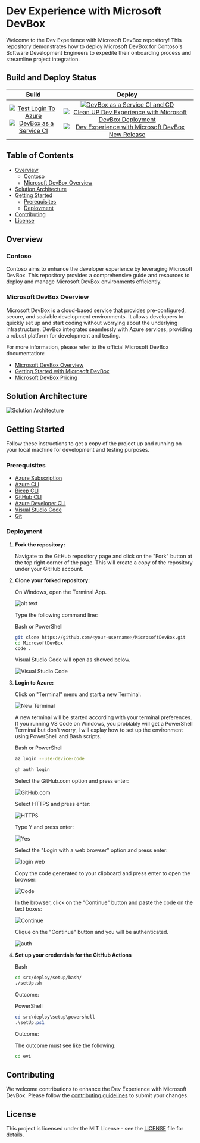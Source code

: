 # Dev Experience with Microsoft DevBox

Welcome to the Dev Experience with Microsoft DevBox repository! This repository demonstrates how to deploy Microsoft DevBox for Contoso's Software Development Engineers to expedite their onboarding process and streamline project integration.

## Build and Deploy Status

| Build | Deploy |
|:-----:|:------:|
| [![Test Login To Azure](https://github.com/Evilazaro/MicrosoftDevBox/actions/workflows/testLoginToAzure.yaml/badge.svg)](https://github.com/Evilazaro/MicrosoftDevBox/actions/workflows/testLoginToAzure.yaml) [![DevBox as a Service CI](https://github.com/Evilazaro/MicrosoftDevBox/actions/workflows/devBox-CI.yaml/badge.svg)](https://github.com/Evilazaro/MicrosoftDevBox/actions/workflows/devBox-CI.yaml) | [![DevBox as a Service CI and CD](https://github.com/Evilazaro/MicrosoftDevBox/actions/workflows/deployDevBox.yaml/badge.svg)](https://github.com/Evilazaro/MicrosoftDevBox/actions/workflows/deployDevBox.yaml) [![Clean UP Dev Experience with Microsoft DevBox Deployment](https://github.com/Evilazaro/DevExp-MicrosoftDevBox/actions/workflows/cleanUpDeployment.yaml/badge.svg)](https://github.com/Evilazaro/DevExp-MicrosoftDevBox/actions/workflows/cleanUpDeployment.yaml) [![Dev Experience with Microsoft DevBox New Release](https://github.com/Evilazaro/DevExp-MicrosoftDevBox/actions/workflows/devExpNewRelease.yaml/badge.svg)](https://github.com/Evilazaro/DevExp-MicrosoftDevBox/actions/workflows/devExpNewRelease.yaml) |


## Table of Contents

- [Overview](#overview)
    - [Contoso](#contoso)
    - [Microsoft DevBox Overview](#microsoft-devbox-overview)
- [Solution Architecture](#solution-architecture)
- [Getting Started](#getting-started)
    - [Prerequisites](#prerequisites)
    - [Deployment](#installation)
- [Contributing](#contributing)
- [License](#license)

## Overview

### Contoso
Contoso aims to enhance the developer experience by leveraging Microsoft DevBox. This repository provides a comprehensive guide and resources to deploy and manage Microsoft DevBox environments efficiently.

### Microsoft DevBox Overview

Microsoft DevBox is a cloud-based service that provides pre-configured, secure, and scalable development environments. It allows developers to quickly set up and start coding without worrying about the underlying infrastructure. DevBox integrates seamlessly with Azure services, providing a robust platform for development and testing.

For more information, please refer to the official Microsoft DevBox documentation:
- [Microsoft DevBox Overview](https://docs.microsoft.com/en-us/azure/dev-box/overview)
- [Getting Started with Microsoft DevBox](https://docs.microsoft.com/en-us/azure/dev-box/get-started)
- [Microsoft DevBox Pricing](https://azure.microsoft.com/en-us/pricing/details/dev-box/)

## Solution Architecture

![Solution Architecture](./images/ContosoDevBox.png)

## Getting Started

Follow these instructions to get a copy of the project up and running on your local machine for development and testing purposes.

### Prerequisites

- [Azure Subscription](https://azure.microsoft.com/en-us/free/)
- [Azure CLI](https://docs.microsoft.com/en-us/cli/azure/install-azure-cli)
- [Bicep CLI](https://docs.microsoft.com/en-us/azure/azure-resource-manager/bicep/install)
- [GitHub CLI](https://cli.github.com/)
- [Azure Developer CLI](https://learn.microsoft.com/en-us/azure/developer/azure-developer-cli)
- [Visual Studio Code](https://code.visualstudio.com/)
- [Git](https://git-scm.com/)

### Deployment

1. **Fork the repository:**

    Navigate to the GitHub repository page and click on the "Fork" button at the top right corner of the page. This will create a copy of the repository under your GitHub account.

2. **Clone your forked repository:**

    On Windows, open the Terminal App.

    ![alt text](./images/image-1.png)
    
    Type the following command line:

    Bash or PowerShell
    ```sh
    git clone https://github.com/<your-username>/MicrosoftDevBox.git
    cd MicrosoftDevBox
    code .
    ```

    Visual Studio Code will open as showed below.
    
    ![Visual Studio Code](./images/vscode.png)
   
2. **Login to Azure:**

    Click on "Terminal" menu and start a new Terminal.

    ![New Terminal](./images/newTerminal.png)

    A new terminal will be started according with your terminal preferences. If you running VS Code on Windows, you problably will get a PowerShell Terminal but don't worry, I will explay how to set up the environment using PowerShell and Bash scripts.
    
    Bash or PowerShell
    ```sh
    az login --use-device-code

    gh auth login

    ```

    Select the GitHub.com option and press enter:

    ![GitHub.com](./images/gh.com.png)

    Select HTTPS and press enter:

    ![HTTPS](./images/https.png)

    Type Y and press enter:

    ![Yes](./images/yes.png)

    Select the "Login with a web browser" option and press enter:

    ![login web](./images/loginWeb.png)  

    Copy the code generated to your clipboard and press enter to open the browser:

    ![Code](./images/code.png)

    In the browser, click on the "Continue" button and paste the code on the text boxes:

    ![Continue](./images/continue.png)

    Clique on the "Continue" button and you will be authenticated.

    ![auth](./images/auth.png)

3. **Set up your credentials for the GitHub Actions**
    
    Bash
    ```sh
    cd src/deploy/setup/bash/
    ./setUp.sh
    ```

    Outcome:


    PowerShell
    ```powershell
    cd src\deploy\setup\powershell
    .\setUp.ps1
    ```

    Outcome:

    The outcome must see like the following:

    ```cmd
    cd evi
    ```

## Contributing

We welcome contributions to enhance the Dev Experience with Microsoft DevBox. Please follow the [contributing guidelines](CONTRIBUTING.md) to submit your changes.

## License

This project is licensed under the MIT License - see the [LICENSE](LICENSE) file for details.